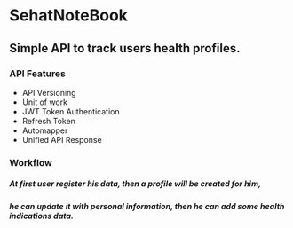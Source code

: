 # SehatNoteBook
## Simple API to track users health profiles.

### API Features
+ API Versioning
+ Unit of work
+ JWT Token Authentication
+ Refresh Token
+ Automapper
+ Unified API Response

### Workflow
##### At first user register his data, then a profile will be created for him, 
##### he can update it with personal information, then he can add some health indications data.
  
